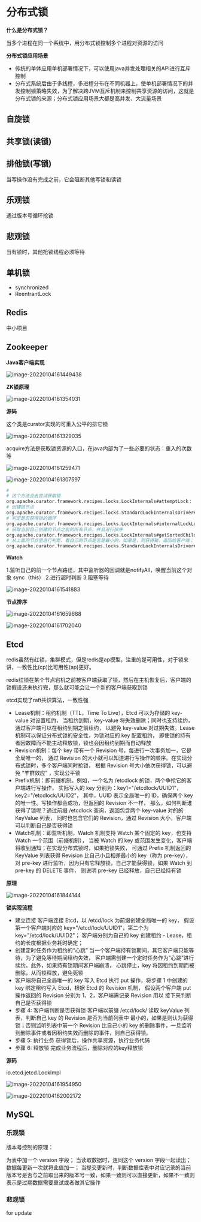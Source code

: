 # 分布式锁

**什么是分布式锁？**

当多个进程在同一个系统中，用分布式锁控制多个进程对资源的访问

**分布式锁应用场景**

- 传统的单体应用单机部署情况下，可以使用java并发处理相关的API进行互斥控制
- 分布式系统后由于多线程，多进程分布在不同机器上，使单机部署情况下的并发控制锁策略失效，为了解决跨JVM互斥机制来控制共享资源的访问，这就是分布式锁的来源；分布式锁应用场景大都是高并发、大流量场景



## 自旋锁

## 共享锁(读锁)



## 排他锁(写锁)

当写操作没有完成之前，它会阻断其他写锁和读锁

## 乐观锁

通过版本号循环抢锁

## 悲观锁

当有锁时，其他抢锁线程必须等待



## 单机锁

- synchronized
- ReentrantLock

## Redis

中小项目



## Zookeeper

**Java客户端实现**

![image-20220104161449438](assets/image-20220104161449438.png)

**ZK锁原理**

![image-20220104161354031](assets/image-20220104161354031.png)

**源码**

这个类是curator实现的可重入公平的排它锁

![image-20220104161329035](assets/image-20220104161329035.png)

acquire方法是获取锁资源的入口，在java内部为了一些必要的状态：重入的次数等

![image-20220104161259471](assets/image-20220104161259471.png)

![image-20220104161307597](assets/image-20220104161307597.png)

```sh
# 
# 这个方法会去尝试获取锁
org.apache.curator.framework.recipes.locks.LockInternals#attemptLock：
# 创建锁节点
org.apache.curator.framework.recipes.locks.StandardLockInternalsDriver#createsTheLock
# 判定是否获得锁的循环
org.apache.curator.framework.recipes.locks.LockInternals#internalLockLoop
# 获取当前自己创建的节点之前的所有节点，并且进行排序
org.apache.curator.framework.recipes.locks.LockInternals#getSortedChildren
# 从上面的节点里进行判断，看自己的节点是否是最小的，如果是，则获得锁，返回给客户端；		否则返回自己的前一个节点路径：
org.apache.curator.framework.recipes.locks.StandardLockInternalsDriver#getsTheLock

```

**Watch**

1.监听自己的前一个节点路径，其中监听器的回调就是notifyAll，唤醒当前这个对象 sync（this）
2.进行超时判断
3.阻塞等待

![image-20220104161541883](assets/image-20220104161541883.png)

**节点排序**

![image-20220104161659688](assets/image-20220104161659688.png)

![image-20220104161702040](assets/image-20220104161702040.png)



## Etcd

redis虽然有红锁，集群模式，但是redis是ap模型，注重的是可用性，对于锁来讲，一致性比(cp)比可用性(ap)更好。

redis红锁在某个节点宕机之前被客户端获取了锁，然后在主机恢复后，客户端的锁假设还未执行完，那么就可能会让一个新的客户端获取到锁

etcd实现了raft共识算法，一致性强

- Lease机制：租约机制（TTL，Time To Live），Etcd 可以为存储的 key-value 对设置租约，
  当租约到期，key-value 将失效删除；同时也支持续约，通过客户端可以在租约到期之前续约，
  以避免 key-value 对过期失效。Lease 机制可以保证分布式锁的安全性，为锁对应的 key 配置租约，
  即使锁的持有者因故障而不能主动释放锁，锁也会因租约到期而自动释放
-  Revision机制：每个 key 带有一个 Revision 号，每进行一次事务加一，它是全局唯一的，
  通过 Revision 的大小就可以知道进行写操作的顺序。在实现分布式锁时，多个客户端同时抢锁，
  根据 Revision 号大小依次获得锁，可以避免 “羊群效应” ，实现公平锁
- Prefix机制：即前缀机制。例如，一个名为 /etcdlock 的锁，两个争抢它的客户端进行写操作，
  实际写入的 key 分别为：key1="/etcdlock/UUID1"，key2="/etcdlock/UUID2"，
  其中，UUID 表示全局唯一的 ID，确保两个 key 的唯一性。写操作都会成功，但返回的 Revision 不一样，
  那么，如何判断谁获得了锁呢？通过前缀 /etcdlock 查询，返回包含两个 key-value 对的的 KeyValue 列表，
  同时也包含它们的 Revision，通过 Revision 大小，客户端可以判断自己是否获得锁
- Watch机制：即监听机制，Watch 机制支持 Watch 某个固定的 key，也支持 Watch 一个范围（前缀机制），
  当被 Watch 的 key 或范围发生变化，客户端将收到通知；在实现分布式锁时，如果抢锁失败，
  可通过 Prefix 机制返回的 KeyValue 列表获得 Revision 比自己小且相差最小的 key（称为 pre-key），
  对 pre-key 进行监听，因为只有它释放锁，自己才能获得锁，如果 Watch 到 pre-key 的 DELETE 事件，
  则说明 pre-key 已经释放，自己已经持有锁

**原理**

![image-20220104161844144](assets/image-20220104161844144.png)

**锁实现流程**

- 建立连接
  客户端连接 Etcd，以 /etcd/lock 为前缀创建全局唯一的 key，
  假设第一个客户端对应的 key="/etcd/lock/UUID1"，第二个为 key="/etcd/lock/UUID2"；
  客户端分别为自己的 key 创建租约 - Lease，租约的长度根据业务耗时确定；
- 创建定时任务作为租约的“心跳”
  当一个客户端持有锁期间，其它客户端只能等待，为了避免等待期间租约失效，
  客户端需创建一个定时任务作为“心跳”进行续约。此外，如果持有锁期间客户端崩溃，
  心跳停止，key 将因租约到期而被删除，从而锁释放，避免死锁
- 客户端将自己全局唯一的 key 写入 Etcd
  执行 put 操作，将步骤 1 中创建的 key 绑定租约写入 Etcd，根据 Etcd 的 Revision 机制，
  假设两个客户端 put 操作返回的 Revision 分别为 1、2，客户端需记录 Revision 用以
  接下来判断自己是否获得锁
- 步骤 4: 客户端判断是否获得锁
  客户端以前缀 /etcd/lock/ 读取 keyValue 列表，判断自己 key 的 Revision 是否为当前列表中
  最小的，如果是则认为获得锁；否则监听列表中前一个 Revision 比自己小的 key 的删除事件，一旦监听到删除事件或者因租约失效而删除的事件，则自己获得锁。
- 步骤 5: 执行业务
  获得锁后，操作共享资源，执行业务代码
- 步骤 6: 释放锁
  完成业务流程后，删除对应的key释放锁

**源码**

io.etcd.jetcd.LockImpl

![image-20220104161954950](assets/image-20220104161954950.png)

![image-20220104162002172](assets/image-20220104162002172.png)



## MySQL



### 乐观锁

版本号控制的原理：

为表中加一个 version 字段；
当读取数据时，连同这个 version 字段一起读出；
数据每更新一次就将此值加一；
当提交更新时，判断数据库表中对应记录的当前版本号是否与之前取出来的版本号一致，如果一致则可以直接更新，如果不一致则表示是过期数据需要重试或者做其它操作

### 悲观锁

for update

